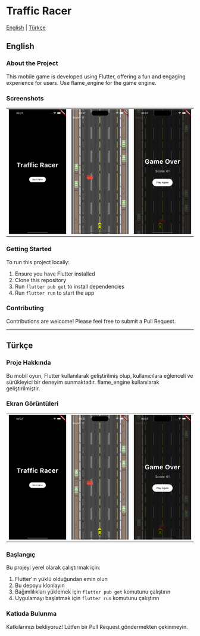 # Traffic Racer

[English](#english) | [Türkçe](#türkçe)

<a name="english"></a>
## English

### About the Project

This mobile game is developed using Flutter, offering a fun and engaging experience for users. Use flame_engine for the game engine.

### Screenshots

<table>
  <tr>
    <td><img src="screenshot/1.png" alt="Screenshot 1" width="200"/></td>
    <td><img src="screenshot/2.png" alt="Screenshot 2" width="200"/></td>
    <td><img src="screenshot/3.png" alt="Screenshot 3" width="200"/></td>
  </tr>
</table>

### Getting Started

To run this project locally:

1. Ensure you have Flutter installed
2. Clone this repository
3. Run `flutter pub get` to install dependencies
4. Run `flutter run` to start the app

### Contributing

Contributions are welcome! Please feel free to submit a Pull Request.

---

<a name="türkçe"></a>
## Türkçe

### Proje Hakkında

Bu mobil oyun, Flutter kullanılarak geliştirilmiş olup, kullanıcılara eğlenceli ve sürükleyici bir deneyim sunmaktadır. flame_engine kullanılarak geliştirilmiştir.

### Ekran Görüntüleri

<table>
  <tr>
    <td><img src="screenshot/1.png" alt="Ekran Görüntüsü 1" width="200"/></td>
    <td><img src="screenshot/2.png" alt="Ekran Görüntüsü 2" width="200"/></td>
    <td><img src="screenshot/3.png" alt="Ekran Görüntüsü 3" width="200"/></td>
  </tr>
</table>

### Başlangıç

Bu projeyi yerel olarak çalıştırmak için:

1. Flutter'ın yüklü olduğundan emin olun
2. Bu depoyu klonlayın
3. Bağımlılıkları yüklemek için `flutter pub get` komutunu çalıştırın
4. Uygulamayı başlatmak için `flutter run` komutunu çalıştırın

### Katkıda Bulunma

Katkılarınızı bekliyoruz! Lütfen bir Pull Request göndermekten çekinmeyin.


